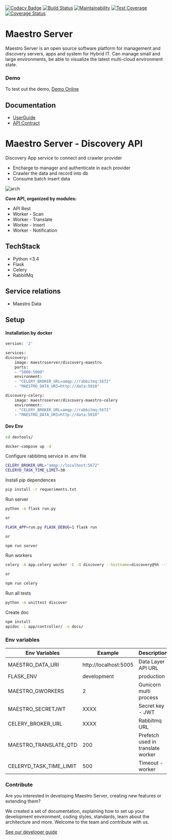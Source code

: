 [![Codacy Badge](https://api.codacy.com/project/badge/Grade/105fc88179e640d3b7433d24dec6d644)](https://www.codacy.com/app/maestro/discovery-api?utm_source=github.com&amp;utm_medium=referral&amp;utm_content=maestro-server/discovery-api&amp;utm_campaign=Badge_Grade)
[![Build Status](https://travis-ci.org/maestro-server/discovery-api.svg?branch=master)](https://travis-ci.org/maestro-server/discovery-api) 
[![Maintainability](https://api.codeclimate.com/v1/badges/082edc45c4509b79f751/maintainability)](https://codeclimate.com/github/maestro-server/discovery-api/maintainability)
[![Test Coverage](https://api.codeclimate.com/v1/badges/082edc45c4509b79f751/test_coverage)](https://codeclimate.com/github/maestro-server/discovery-api/test_coverage)
[![Coverage Status](https://coveralls.io/repos/github/maestro-server/discovery-api/badge.svg?branch=master)](https://coveralls.io/github/maestro-server/discovery-api?branch=master)

# Maestro Server #

Maestro Server is an open source software platform for management and discovery servers, apps and system for Hybrid IT. Can manage small and large environments, be able to visualize the latest multi-cloud environment state.

### Demo ###
To test out the demo, [Demo Online](http://demo.maestroserver.io "Demo Online")

## Documentation ##
* [UserGuide](http://docs.maestroserver.io/en/latest/userguide/cloud_inventory/inventory.html "User Guide")
* [API Contract](https://maestro-server.github.io/discovery-api/ "API Contract")

# Maestro Server - Discovery API #

Discovery App service to connect and crawler provider

- Encharge to manager and authenticate in each provider
- Crawler the data and record into db
- Consume batch insert data

![arch](http://docs.maestroserver.io/en/latest/_images/discovery.png)

**Core API, organized by modules:**

* API Rest
* Worker - Scan
* Worker - Translate
* Worker - Insert
* Worker - Notification

## TechStack ##
* Python <3.4
* Flask
* Celery
* RabbitMq

## Service relations ##
* Maestro Data

## Setup #

#### Installation by docker ####

```bash
version: '2'

services:
discovery:
    image: maestroserver/discovery-maestro
    ports:
    - "5000:5000"
    environment:
    - "CELERY_BROKER_URL=amqp://rabbitmq:5672"
    - "MAESTRO_DATA_URI=http://data:5010"

discovery-celery:
    image: maestroserver/discovery-maestro-celery
    environment:
    - "CELERY_BROKER_URL=amqp://rabbitmq:5672"
    - "MAESTRO_DATA_URI=http://data:5010"
```

#### Dev Env ####
```bash
cd devtools/

docker-compose up -d
```

Configure rabbitmq service in .env file

```bash
CELERY_BROKER_URL="amqp://localhost:5672"
CELERYD_TASK_TIME_LIMIT=30
```

Install pip dependences
```bash
pip install -r requeriments.txt
```

Run server
```bash
python -m flask run.py

or

FLASK_APP=run.py FLASK_DEBUG=1 flask run

or 

npm run server
```

Run workers
```bash
celery -A app.celery worker -E -Q discovery --hostname=discovery@%h --loglevel=info

or 

npm run celery
```

Run all tests 
```bash
python -m unittest discover
```

Create doc
```bash
npm install
apidoc -i app/controller/ -o docs/
```

### Env variables ###

| Env Variables                | Example                  | Description                        |
|------------------------------|--------------------------|------------------------------------|
| MAESTRO_DATA_URI             | http://localhost:5005    | Data Layer API URL                 |
| FLASK_ENV                    | development|production   |                                    | 
| MAESTRO_GWORKERS             | 2                        | Gunicorn multi process             |
| MAESTRO_SECRETJWT            | XXXX                     | Secret key - JWT                   |
| CELERY_BROKER_URL            | XXXX                     | Rabbitmq URL                       |
| MAESTRO_TRANSLATE_QTD        | 200                      | Prefetch used in translate worker  |
| CELERYD_TASK_TIME_LIMIT      | 500                      | Timeout - worker                   |

### Contribute ###

Are you interested in developing Maestro Server, creating new features or extending them?

We created a set of documentation, explaining how to set up your development environment, coding styles, standards, learn about the architecture and more. Welcome to the team and contribute with us.

[See our developer guide](http://docs.maestroserver.io/en/latest/contrib.html)
